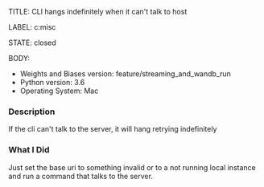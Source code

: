 TITLE:
CLI hangs indefinitely when it can't talk to host

LABEL:
c:misc

STATE:
closed

BODY:
* Weights and Biases version: feature/streaming_and_wandb_run
* Python version: 3.6
* Operating System: Mac

### Description

If the cli can't talk to the server, it will hang retrying indefinitely

### What I Did

Just set the base uri to something invalid or to a not running local instance and run a command that talks to the server.


